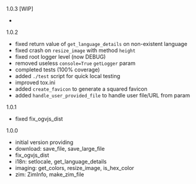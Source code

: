 1.0.3 [WIP]

* 

1.0.2

* fixed return value of `get_language_details` on non-existent language
* fixed crash on `resize_image` with method `height`
* fixed root logger level (now DEBUG)
* removed useless `console=True` `getLogger` param
* completed tests (100% coverage)
* added `./test` script for quick local testing
* improved tox.ini
* added `create_favicon` to generate a squared favicon
* added `handle_user_provided_file` to handle user file/URL from param

1.0.1

* fixed fix_ogvjs_dist

1.0.0

* initial version providing
 * download: save_file, save_large_file
 * fix_ogvjs_dist
 * i18n: setlocale, get_language_details
 * imaging: get_colors, resize_image, is_hex_color
 * zim: ZimInfo, make_zim_file
